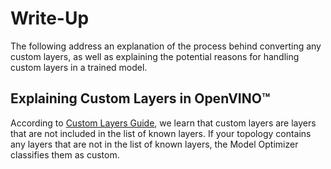 # Write-Up

The following address an explanation of the process behind converting any custom layers, as well as explaining the potential reasons for handling custom layers in a trained model.

## Explaining Custom Layers in OpenVINO™

According to [Custom Layers Guide](https://docs.openvinotoolkit.org/latest/openvino_docs_HOWTO_Custom_Layers_Guide.html), we learn that custom layers are layers that are not included in the list of known layers. If your topology contains any layers that are not in the list of known layers, the Model Optimizer classifies them as custom.
